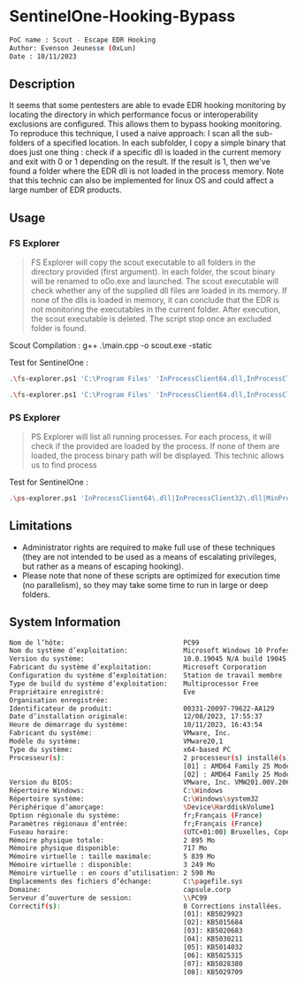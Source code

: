 # SentinelOne-Hooking-Bypass
```bash
PoC name : Scout - Escape EDR Hooking
Author: Evenson Jeunesse (0xLun)
Date : 10/11/2023
```
## Description 

It seems that some pentesters are able to evade EDR hooking monitoring by locating the directory in which performance focus or interoperability exclusions are configured. This allows them to bypass hooking monitoring. To reproduce this technique, I used a naive approach: I scan all the sub-folders of a specified location. In each subfolder, I copy a simple binary that does just one thing : check if a specific dll is loaded in the current memory and exit with 0 or 1 depending on the result. If the result is 1, then we've found a folder where the EDR dll is not loaded in the process memory. Note that this technic can also be implemented for linux OS and could affect a large number of EDR products. 


## Usage

### FS Explorer 
> FS Explorer will copy the scout executable to all folders in the directory provided (first argument). In each folder, the scout binary will be renamed to o0o.exe and launched. The scout executable will check whether any of the supplied dll files are loaded in its memory. If none of the dlls is loaded in memory, it can conclude that the EDR is not monitoring the executables in the current folder. After execution, the scout executable is deleted. The script stop once an excluded folder is found. 

Scout Compilation : g++ .\main.cpp -o scout.exe -static

Test for SentinelOne : 
```bash
.\fs-explorer.ps1 'C:\Program Files' 'InProcessClient64.dll,InProcessClient32.dll,MinProcessClient.dll'
```
```bash
.\fs-explorer.ps1 'C:\Program Files' 'InProcessClient64.dll,InProcessClient32.dll,MinProcessClient.dll,kern3l32.dll,ntd1l.dll'  
```

### PS Explorer
> PS Explorer will list all running processes. For each process, it will check if the provided are loaded by the process. If none of them are loaded, the process binary path will be displayed. This technic allows us to find process

Test for SentinelOne : 
```bash
.\ps-explorer.ps1 'InProcessClient64\.dll|InProcessClient32\.dll|MinProcessClient\.dll|kern3l32\.dll|ntd1l\.dll' 
```

## Limitations

- Administrator rights are required to make full use of these techniques (they are not intended to be used as a means of escalating privileges, but rather as a means of escaping hooking).
- Please note that none of these scripts are optimized for execution time (no parallelism), so they may take some time to run in large or deep folders.

## System Information 

```bash
Nom de l’hôte:                              PC99
Nom du système d’exploitation:              Microsoft Windows 10 Professionnel
Version du système:                         10.0.19045 N/A build 19045
Fabricant du système d’exploitation:        Microsoft Corporation
Configuration du système d’exploitation:    Station de travail membre
Type de build du système d’exploitation:    Multiprocessor Free
Propriétaire enregistré:                    Eve
Organisation enregistrée:
Identificateur de produit:                  00331-20097-79622-AA129
Date d’installation originale:              12/08/2023, 17:55:37
Heure de démarrage du système:              10/11/2023, 16:43:54
Fabricant du système:                       VMware, Inc.
Modèle du système:                          VMware20,1
Type du système:                            x64-based PC
Processeur(s):                              2 processeur(s) installé(s).
                                            [01] : AMD64 Family 25 Model 97 Stepping 2 AuthenticAMD ~3793 MHz
                                            [02] : AMD64 Family 25 Model 97 Stepping 2 AuthenticAMD ~3793 MHz
Version du BIOS:                            VMware, Inc. VMW201.00V.20648489.B64.2210180829, 18/10/2022
Répertoire Windows:                         C:\Windows
Répertoire système:                         C:\Windows\system32
Périphérique d’amorçage:                    \Device\HarddiskVolume1
Option régionale du système:                fr;Français (France)
Paramètres régionaux d’entrée:              fr;Français (France)
Fuseau horaire:                             (UTC+01:00) Bruxelles, Copenhague, Madrid, Paris
Mémoire physique totale:                    2 895 Mo
Mémoire physique disponible:                717 Mo
Mémoire virtuelle : taille maximale:        5 839 Mo
Mémoire virtuelle : disponible:             3 249 Mo
Mémoire virtuelle : en cours d’utilisation: 2 590 Mo
Emplacements des fichiers d’échange:        C:\pagefile.sys
Domaine:                                    capsule.corp
Serveur d’ouverture de session:             \\PC99
Correctif(s):                               8 Corrections installées.
                                            [01]: KB5029923
                                            [02]: KB5015684
                                            [03]: KB5020683
                                            [04]: KB5030211
                                            [05]: KB5014032
                                            [06]: KB5025315
                                            [07]: KB5028380
                                            [08]: KB5029709

```
